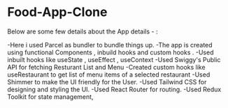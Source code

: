 # Food-App-Clone
Below are some few details about the App details - :

-Here i used Parcel as bundler to bundle things up.
-The app is created using functional Components , inbuild hooks and custom hooks .
-Used inbuilt hooks like useState , useEffect , useContext
-Used Swiggy's Public API for fetching Resturant List and Menu
-Created custom hooks like useRestaurant to get list of menu items of a selected restaurant
-Used Shimmer to make the UI friendly for the User.
-Used Tailwind CSS for designing and styling the UI.
-Used React Router for routing.
-Used Redux Toolkit for state management,
